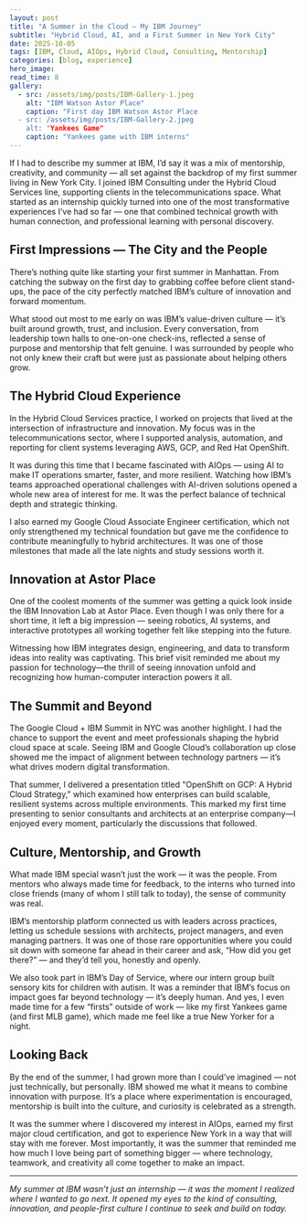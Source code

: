 ```yaml
---
layout: post
title: "A Summer in the Cloud — My IBM Journey"
subtitle: "Hybrid Cloud, AI, and a First Summer in New York City"
date: 2025-10-05
tags: [IBM, Cloud, AIOps, Hybrid Cloud, Consulting, Mentorship]
categories: [blog, experience]
hero_image: 
read_time: 8
gallery:
  - src: /assets/img/posts/IBM-Gallery-1.jpeg
    alt: "IBM Watson Astor Place"
    caption: "First day IBM Watson Astor Place
  - src: /assets/img/posts/IBM-Gallery-2.jpeg
    alt: "Yankees Game"
    caption: "Yankees game with IBM interns"
---
```


If I had to describe my summer at IBM, I’d say it was a mix of mentorship, creativity, and community — all set against the backdrop of my first summer living in New York City. I joined IBM Consulting under the Hybrid Cloud Services line, supporting clients in the telecommunications space. What started as an internship quickly turned into one of the most transformative experiences I’ve had so far — one that combined technical growth with human connection, and professional learning with personal discovery.

## First Impressions — The City and the People

There’s nothing quite like starting your first summer in Manhattan. From catching the subway on the first day to grabbing coffee before client stand-ups, the pace of the city perfectly matched IBM’s culture of innovation and forward momentum.  

What stood out most to me early on was IBM’s value-driven culture — it’s built around growth, trust, and inclusion. Every conversation, from leadership town halls to one-on-one check-ins, reflected a sense of purpose and mentorship that felt genuine. I was surrounded by people who not only knew their craft but were just as passionate about helping others grow.

## The Hybrid Cloud Experience  

In the Hybrid Cloud Services practice, I worked on projects that lived at the intersection of infrastructure and innovation. My focus was in the telecommunications sector, where I supported analysis, automation, and reporting for client systems leveraging AWS, GCP, and Red Hat OpenShift.  

It was during this time that I became fascinated with AIOps — using AI to make IT operations smarter, faster, and more resilient. Watching how IBM’s teams approached operational challenges with AI-driven solutions opened a whole new area of interest for me. It was the perfect balance of technical depth and strategic thinking.

I also earned my Google Cloud Associate Engineer certification, which not only strengthened my technical foundation but gave me the confidence to contribute meaningfully to hybrid architectures. It was one of those milestones that made all the late nights and study sessions worth it.

## Innovation at Astor Place  

One of the coolest moments of the summer was getting a quick look inside the IBM Innovation Lab at Astor Place. Even though I was only there for a short time, it left a big impression — seeing robotics, AI systems, and interactive prototypes all working together felt like stepping into the future.

Witnessing how IBM integrates design, engineering, and data to transform ideas into reality was captivating. This brief visit reminded me about my passion for technology—the thrill of seeing innovation unfold and recognizing how human-computer interaction powers it all.

## The Summit and Beyond  

The Google Cloud + IBM Summit in NYC was another highlight. I had the chance to support the event and meet professionals shaping the hybrid cloud space at scale. Seeing IBM and Google Cloud’s collaboration up close showed me the impact of alignment between technology partners — it’s what drives modern digital transformation.  

That summer, I delivered a presentation titled "OpenShift on GCP: A Hybrid Cloud Strategy," which examined how enterprises can build scalable, resilient systems across multiple environments. This marked my first time presenting to senior consultants and architects at an enterprise company—I enjoyed every moment, particularly the discussions that followed.

## Culture, Mentorship, and Growth  

What made IBM special wasn’t just the work — it was the people. From mentors who always made time for feedback, to the interns who turned into close friends (many of whom I still talk to today), the sense of community was real.  

IBM’s mentorship platform connected us with leaders across practices, letting us schedule sessions with architects, project managers, and even managing partners. It was one of those rare opportunities where you could sit down with someone far ahead in their career and ask, “How did you get there?” — and they’d tell you, honestly and openly.  

We also took part in IBM’s Day of Service, where our intern group built sensory kits for children with autism. It was a reminder that IBM’s focus on impact goes far beyond technology — it’s deeply human. And yes, I even made time for a few “firsts” outside of work — like my first Yankees game (and first MLB game), which made me feel like a true New Yorker for a night.

## Looking Back  

By the end of the summer, I had grown more than I could’ve imagined — not just technically, but personally. IBM showed me what it means to combine innovation with purpose. It’s a place where experimentation is encouraged, mentorship is built into the culture, and curiosity is celebrated as a strength.  

It was the summer where I discovered my interest in AIOps, earned my first major cloud certification, and got to experience New York in a way that will stay with me forever. Most importantly, it was the summer that reminded me how much I love being part of something bigger — where technology, teamwork, and creativity all come together to make an impact.

---

*My summer at IBM wasn’t just an internship — it was the moment I realized where I wanted to go next. It opened my eyes to the kind of consulting, innovation, and people-first culture I continue to seek and build on today.*